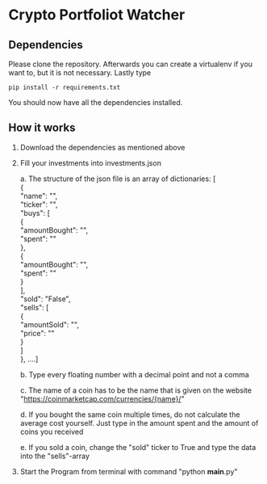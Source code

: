 # Crypto Portfoliot Watcher

## Dependencies
Please clone the repository. Afterwards you can create a virtualenv if you want to, but it is not necessary.
Lastly type
```
pip install -r requirements.txt
```
You should now have all the dependencies installed.

## How it works
1. Download the dependencies as mentioned above
2. Fill your investments into investments.json

    a. The structure of the json file is an array of dictionaries:
        [ <br/>
            { <br/>
                "name": "", <br/>
                "ticker": "", <br/>
                "buys": [ <br/>
                    { <br/>
                        "amountBought": "", <br/>
                        "spent": "" <br/>
                    }, <br/>
                    { <br/>
                        "amountBought": "", <br/>
                        "spent": "" <br/>
                    } <br/>
                ], <br/>
                "sold": "False", <br/>
                "sells": [ <br/>
                    { <br/>
                        "amountSold": "", <br/>
                        "price": "" <br/>
                    } <br/>
                ] <br/>
            }, ....] <br/>
        

    b. Type every floating number with a decimal point and not a comma

    c. The name of a coin has to be the name that is given on the website "https://coinmarketcap.com/currencies/{name}/"

    d. If you bought the same coin multiple times, do not calculate the average cost yourself. Just type in the amount spent and the amount of coins you received
    
    e. If you sold a coin, change the "sold" ticker to True and type the data into the "sells"-array
    
3. Start the Program from terminal with command "python __main__.py"
